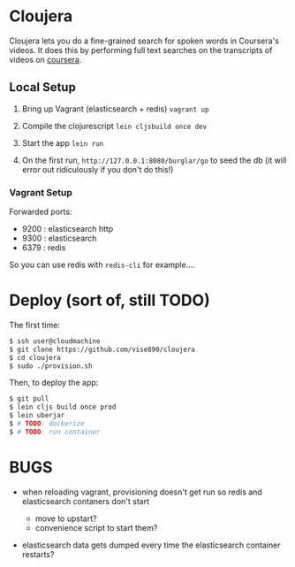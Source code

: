 # Cloujera

Cloujera lets you do a fine-grained search for spoken words in Coursera's
videos. It does this by performing full text searches on the transcripts of
videos on [coursera](http://coursera.org).


## Local Setup

1. Bring up Vagrant (elasticsearch + redis)
   `vagrant up`

2. Compile the clojurescript
   `lein cljsbuild once dev`

3. Start the app
   `lein run`

4. On the first run, `http://127.0.0.1:8080/burglar/go` to seed the db
   (it will error out ridiculously if you don't do this!)


### Vagrant Setup
Forwarded ports:
- 9200 : elasticsearch http
- 9300 : elasticsearch
- 6379 : redis

So you can use redis with `redis-cli` for example....


# Deploy (sort of, still TODO)

The first time:
```bash
$ ssh user@cloudmachine
$ git clone https://github.com/vise890/cloujera
$ cd cloujera
$ sudo ./provision.sh
```

Then, to deploy the app:
```bash
$ git pull
$ lein cljs build once prod
$ lein uberjar
$ # TODO: dockerize
$ # TODO: run container
```

# BUGS
- when reloading vagrant, provisioning doesn't get run so redis and elasticsearch contaners don't start
  - move to upstart?
  - convenience script to start them?

- elasticsearch data gets dumped every time the elasticsearch container restarts?
